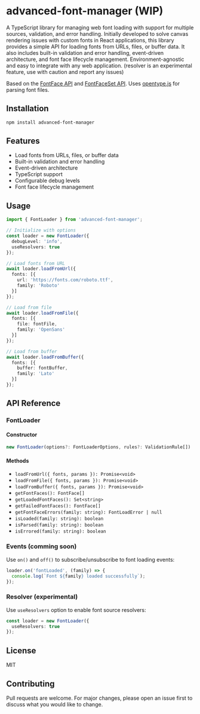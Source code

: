 # advanced-font-manager (WIP)

A TypeScript library for managing web font loading with support for multiple sources, validation, and error handling.
Initially developed to solve canvas rendering issues with custom fonts in React applications, this library provides a simple API for loading fonts from URLs, files, or buffer data. It also includes built-in validation and error handling, event-driven architecture, and font face lifecycle management. Environment-agnostic and easy to integrate with any web application. (resolver is an experimental feature, use with caution and report any issues)

Based on the [FontFace API](https://developer.mozilla.org/en-US/docs/Web/API/FontFace) and [FontFaceSet API](https://developer.mozilla.org/en-US/docs/Web/API/FontFaceSet).
Uses [opentype.js](https://opentype.js.org/) for parsing font files.

## Installation

```bash
npm install advanced-font-manager
```

## Features

- Load fonts from URLs, files, or buffer data
- Built-in validation and error handling
- Event-driven architecture
- TypeScript support
- Configurable debug levels
- Font face lifecycle management

## Usage

```typescript
import { FontLoader } from 'advanced-font-manager';

// Initialize with options
const loader = new FontLoader({
  debugLevel: 'info',
  useResolvers: true
});

// Load fonts from URL
await loader.loadFromUrl({
  fonts: [{
    url: 'https://fonts.com/roboto.ttf',
    family: 'Roboto'
  }]
});

// Load from file
await loader.loadFromFile({
  fonts: [{
    file: fontFile,
    family: 'OpenSans'
  }]
});

// Load from buffer
await loader.loadFromBuffer({
  fonts: [{
    buffer: fontBuffer,
    family: 'Lato'
  }]
});
```

## API Reference

### FontLoader

#### Constructor

```typescript
new FontLoader(options?: FontLoaderOptions, rules?: ValidationRule[])
```

#### Methods

- `loadFromUrl({ fonts, params }): Promise<void>`
- `loadFromFile({ fonts, params }): Promise<void>`
- `loadFromBuffer({ fonts, params }): Promise<void>`
- `getFontFaces(): FontFace[]`
- `getLoadedFontFaces(): Set<string>`
- `getFailedFontFaces(): FontFace[]`
- `getFontFaceErrors(family: string): FontLoadError | null`
- `isLoaded(family: string): boolean`
- `isParsed(family: string): boolean`
- `isErrored(family: string): boolean`

### Events (comming soon)

Use `on()` and `off()` to subscribe/unsubscribe to font loading events:

```typescript
loader.on('fontLoaded', (family) => {
  console.log(`Font ${family} loaded successfully`);
});
```

### Resolver (experimental)

Use `useResolvers` option to enable font source resolvers:

```typescript
const loader = new FontLoader({
  useResolvers: true
});
```

## License

MIT

## Contributing

Pull requests are welcome. For major changes, please open an issue first to discuss what you would like to change.
